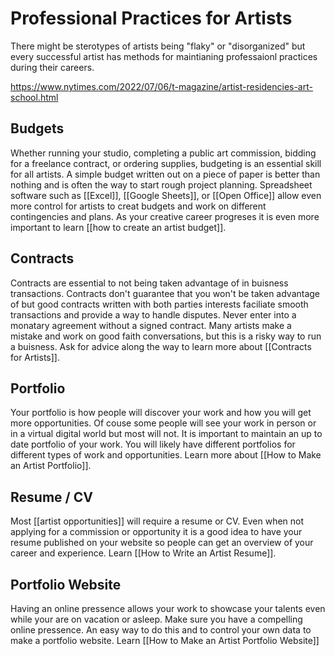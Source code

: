 # Professional Practices for Artists
There might be sterotypes of artists being "flaky" or "disorganized" but every successful artist has methods for maintianing professaionl practices during their careers.

https://www.nytimes.com/2022/07/06/t-magazine/artist-residencies-art-school.html

## Budgets
Whether running your studio, completing a public art commission, bidding for a freelance contract, or ordering supplies, budgeting is an essential skill for all artists. A simple budget written out on a piece of paper is better than nothing and is often the way to start rough project planning. Spreadsheet software such as [[Excel]], [[Google Sheets]], or [[Open Office]] allow even more control for artists to creat budgets and work on different contingencies and plans. As your creative career progreses it is even more important to learn [[how to create an artist budget]].

## Contracts
Contracts are essential to not being taken advantage of in buisness transactions. Contracts don't guarantee that you won't be taken advantage of but good contracts written with both parties interests faciliate smooth transactions and provide a way to handle disputes. Never enter into a monatary agreement without a signed contract. Many artists make a mistake and work on good faith conversations, but this is a risky way to run a buisness. Ask for advice along the way to learn more about [[Contracts for Artists]].

## Portfolio
Your portfolio is how people will discover your work and how you will get more opportunities. Of couse some people will see your work in person or in a virtual digital world but most will not. It is important to maintain an up to date portfolio of your work. You will likely have different portfolios for different types of work and opportunities. Learn more about [[How to Make an Artist Portfolio]].

## Resume / CV
Most [[artist opportunities]] will require a resume or CV. Even when not applying for a commission or opportunity it is a good idea to have your resume published on your website so people can get an overview of your career and experience. Learn [[How to Write an Artist Resume]].

## Portfolio Website
Having an online pressence allows your work to showcase your talents even while your are on vacation or asleep. Make sure you have a compelling online pressence. An easy way to do this and to control your own data to make a portfolio website. Learn [[How to Make an Artist Portfolio Website]]